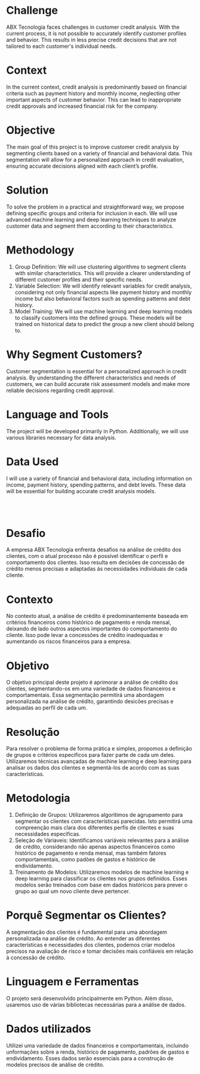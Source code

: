 # Challenge
ABX Tecnologia faces challenges in customer credit analysis. With the current process, it is not possible to accurately identify customer profiles and behavior. This results in less precise credit decisions that are not tailored to each customer's individual needs.

# Context
In the current context, credit analysis is predominantly based on financial criteria such as payment history and monthly income, neglecting other important aspects of customer behavior. This can lead to inappropriate credit approvals and increased financial risk for the company.

# Objective
The main goal of this project is to improve customer credit analysis by segmenting clients based on a variety of financial and behavioral data. This segmentation will allow for a personalized approach in credit evaluation, ensuring accurate decisions aligned with each client’s profile.

# Solution
To solve the problem in a practical and straightforward way, we propose defining specific groups and criteria for inclusion in each. We will use advanced machine learning and deep learning techniques to analyze customer data and segment them according to their characteristics.

# Methodology
1. Group Definition: We will use clustering algorithms to segment clients with similar characteristics. This will provide a clearer understanding of different customer profiles and their specific needs.
2. Variable Selection: We will identify relevant variables for credit analysis, considering not only financial aspects like payment history and monthly income but also behavioral factors such as spending patterns and debt history.
3. Model Training: We will use machine learning and deep learning models to classify customers into the defined groups. These models will be trained on historical data to predict the group a new client should belong to.

# Why Segment Customers?
Customer segmentation is essential for a personalized approach in credit analysis. By understanding the different characteristics and needs of customers, we can build accurate risk assessment models and make more reliable decisions regarding credit approval.

# Language and Tools
The project will be developed primarily in Python. Additionally, we will use various libraries necessary for data analysis.

# Data Used
I will use a variety of financial and behavioral data, including information on income, payment history, spending patterns, and debt levels. These data will be essential for building accurate credit analysis models.


</br>
</br>


# Desafio
A empresa ABX Tecnologia enfrenta desafios na análise de crédito dos clientes, com o atual processo não é possível identificar o perfil e comportamento dos clientes. Isso resulta em decisões de concessão de crédito menos precisas e adaptadas ás necessidades individuais de cada cliente.

# Contexto

No contexto atual, a análise de crédito é predominantemente baseada em critérios financeiros como histórico de pagamento e renda mensal, deixando de lado outros aspectos importantes do comportamento do cliente. Isso pode levar a concessões de crédito inadequadas e aumentando os riscos financeiros para a empresa.

# Objetivo

O objetivo principal deste projeto é aprimorar a análise de crédito dos clientes, segmentando-os em uma variedade de dados financeiros e comportamentais. Essa segmentação permitirá uma abordagem personalizada na análise de crédito, garantindo desicões precisas e adequadas ao perfil de cada um.

# Resolução
Para resolver o problema de forma prática e simples, propomos a definição de grupos e critérios especificos para fazer parte de cada um deles. Utilizaremos técnicas avançadas de machine learning e deep learning para analisar os dados dos clientes e segmentá-los de acordo com as suas características.

# Metodologia

1. Definição de Grupos: Utilizaremos algoritimos de agrupamento para segmentar os clientes com características parecidas. Isto permitirá uma compreenção mais clara dos diferentes perfis de clientes e suas necessidades específicas.
2. Seleção de Váriaveis: Identificamos variáveis relevantes para a análise de crédito, considerando não apenas aspectos financeiros como histórico de pagamento e renda mensal, mas também fatores comportamentais, como padões de gastos e histórico de endividamento.
3. Treinamento de Modelos: Utilizaremos modelos de machine learning e deep learning para classificar os clientes nos grupos definidos. Esses modelos serão treinados com base em dados históricos para prever o grupo ao qual um novo cliente deve pertencer.

# Porquê Segmentar os Clientes?

A segmentação dos clientes é fundamental para uma abordagem personalizada na análise de crédito. Ao entender as diferentes características e necessidades dos clientes, podemos criar modelos precisos na avaliação de risco e tomar decisões mais confiáveis em relação à concessão de crédito.

# Linguagem e Ferramentas

O projeto será desenvolvido principalmente em Python. Além disso, usaremos uso de várias bibliotecas necessárias para a análise de dados.

# Dados utilizados

Utilizei uma variedade de dados financeiros e comportamentais, incluindo unformações sobre a renda, histórico de pagamento, padrões de gastos e endividamento. Esses dados serão essenciais para a construção de modelos precisos de análise de crédito.

